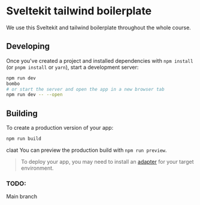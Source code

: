 # Sveltekit tailwind boilerplate

We use this Sveltekit and tailwind boilerplate throughout the whole course.

## Developing

Once you've created a project and installed dependencies with `npm install` (or `pnpm install` or `yarn`), start a development server:

```bash
npm run dev
bombo
# or start the server and open the app in a new browser tab
npm run dev -- --open
```

## Building

To create a production version of your app:

```bash
npm run build
```
claat
You can preview the production build with `npm run preview`.

> To deploy your app, you may need to install an [adapter](https://kit.svelte.dev/docs/adapters) for your target environment.
### TODO:
Main branch